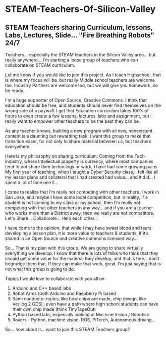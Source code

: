 # STEAM-Teachers-Of-Silicon-Valley
STEAM Teachers sharing Curriculum, lessons, Labs, Lectures, Slide... "Fire Breathing Robots" 24/7
---
Teachers... especially the STEAM teachers in the Silicon Valley area... but really anywhere... I'm starting a loose group of teachers who can collaborate on STEAM curriculum. 

Let me know if you would like to join this project. As I teach Highschool, that is where my focus will be, but really Middle school teachers are welcome too. Industry Partners are welcome too, but we will give you homework, so be ready. 

I'm a huge supporter of Open Source, Creative Commons. I think that education should be free, and students should never find themselves on the wrong side of a paywall. I get that Education curriculum takes 100's of hours to even create a few lessons, lectures, labs and assignment, but I really want to empower other teachers to be the best they can be.

As any teacher knows, building a new program with all new, nonexistent content is a daunting but rewarding task. I want this group to make that transition easer, for not only to share material between us, but teachers everywhere.

Here is my philosophy on sharing curriculum: Coming from the Tech industry, where Intellectual property is currency, where most companies tend to not share their technology or work, I have had some growing pains. My first year of teaching, when I taught a Cyber Security class, I felt like all my lesson plans and collateral that I had created had value… and it did... I spent a lot of time one it...

I came to realize that I’m really not competing with other teachers. I work in San Jose, and maybe I have some local competition, but in reality, if a student is not coming to my class or my school, then I’m really not competing with that other teachers in any way… and if you are a teacher who works more than a District away, then we really are not competitors. Let's Share... Collaborate... Help each other...

I have come to the opinion, that while I may have sweat blood and tears developing a lesson plan, it is more value to teachers & students, if it’s shared in an Open Source and creative commons licensed way…

So… That is my plan with this group. We are going to share virtually everything we develop. I know that there is lots of folks who think that they should get some value for the material they develop, and that is fine. I don’t begrudge them that. If they can make that work, great. I’m just saying that is not what this group is going to do.

Topics I would love to collaborate with you all on:
1) Arduino and C++ based labs
2) Robot Arms (both Arduino and Raspberry Pi based
3) Semi conductor topics, like how chips are made, chip design, like Verilog 2 GDSII, even have a path where high school students can have their own chip made (think TinyTapeOut)
4) Python based labs, especially looking at Machine Vision / Robotics
5) Rovers - Python, machine vision, ROS, PiTorch, Autonomous driving...

So… how about it… want to join this STEAM Teachers group? 
